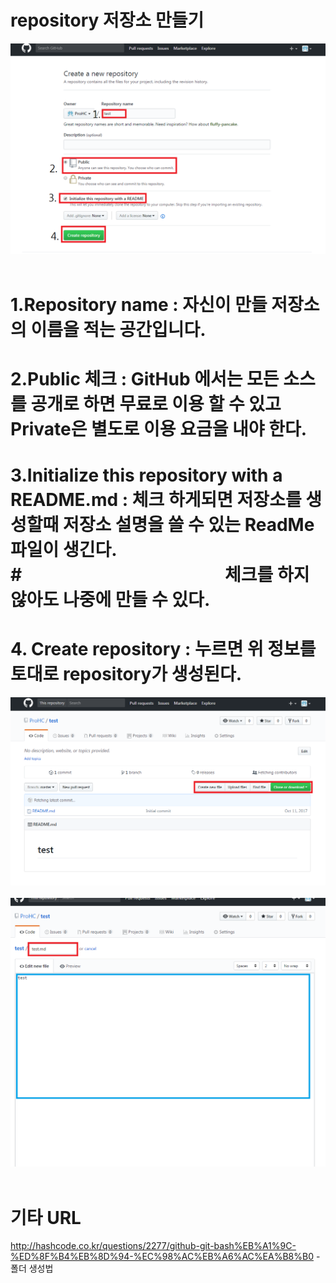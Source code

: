 # repository 저장소 만들기  
![screensh](./img/5.PNG)  

# 1.Repository name : 자신이 만들 저장소의 이름을 적는 공간입니다.   
# 2.Public 체크 : GitHub 에서는 모든 소스를 공개로 하면 무료로 이용 할 수 있고 Private은 별도로 이용 요금을 내야 한다.  
# 3.Initialize this repository with a README.md : 체크 하게되면 저장소를 생성할때 저장소 설명을 쓸 수 있는 ReadMe 파일이 생긴다.  #                                                 체크를 하지 않아도 나중에 만들 수 있다.  
# 4. Create repository : 누르면 위 정보를 토대로 repository가 생성된다.   
![screensh](./img/6.PNG)  
![screensh](./img/7.PNG)  


# 기타 URL  
http://hashcode.co.kr/questions/2277/github-git-bash%EB%A1%9C-%ED%8F%B4%EB%8D%94-%EC%98%AC%EB%A6%AC%EA%B8%B0 - 폴더 생성법

